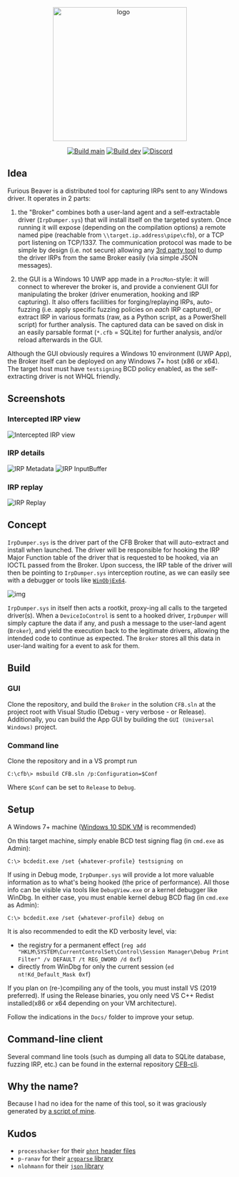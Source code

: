 
<p align="center">
  <img src="https://user-images.githubusercontent.com/590234/185767386-46d86e9e-be54-480e-9d18-308b6e028fce.png" width="300px" alt="logo" />
</p>

<p align="center">
  <a href="https://github.com/hugsy/CFB/actions/workflows/build.yml"><img alt="Build main" src="https://github.com/hugsy/CFB/actions/workflows/build.yml/badge.svg?branch=main"/></a>
  <a href="https://github.com/hugsy/CFB/actions/workflows/build.yml"><img alt="Build dev" src="https://github.com/hugsy/CFB/actions/workflows/build.yml/badge.svg?branch=dev"/></a>
  <a href="https://discord.gg/ey49tNQg"><img alt="Discord" src="https://img.shields.io/badge/Discord-CFB-purple"></a>
</p>


## Idea

Furious Beaver is a distributed tool for capturing IRPs sent to any Windows driver. It operates in 2 parts:

1. the "Broker" combines both a user-land agent and a self-extractable driver (`IrpDumper.sys`) that will install itself on the targeted system. Once running it will expose (depending on the compilation options) a remote named pipe (reachable from `\\target.ip.address\pipe\cfb`), or a TCP port listening on TCP/1337. The communication protocol was made to be simple by design (i.e. not secure) allowing any [3rd party tool](https://github.com/hugsy/cfb-cli) to dump the driver IRPs from the same Broker easily (via simple JSON messages).

2. the GUI is a Windows 10 UWP app made in a `ProcMon`-style: it will connect to wherever the broker is, and provide a convienent  GUI for manipulating the broker (driver enumeration, hooking and IRP capturing). It also offers facililties for forging/replaying  IRPs, auto-fuzzing (i.e. apply specific fuzzing policies on *each* IRP captured), or extract IRP in various formats (raw, as a  Python script, as a PowerShell script) for further analysis. The captured data can be saved on disk in an easily parsable format  (`*.cfb` = SQLite) for further analysis, and/or reload afterwards in the GUI.

Although the GUI obviously requires a Windows 10 environment (UWP App), the Broker itself can be deployed on any Windows 7+ host (x86 or x64). The target host must have `testsigning` BCD policy enabled, as the self-extracting driver is not WHQL friendly.


## Screenshots

### Intercepted IRP view

![Intercepted IRP view](https://i.imgur.com/xMOIIhC.png)

### IRP details

![IRP Metadata](https://i.imgur.com/zmh2QAw.png)
![IRP InputBuffer](https://i.imgur.com/j0W9ljL.png)


### IRP replay

![IRP Replay](https://i.imgur.com/9Ybq27G.png)


## Concept

`IrpDumper.sys` is the driver part of the CFB Broker that will auto-extract and install when launched. The driver will be responsible for hooking the IRP Major Function table of
the driver that is requested to be hooked, via an IOCTL passed from the Broker.
Upon success, the IRP table of the driver will then be pointing to `IrpDumper.sys` interception routine, as we can easily see with a debugger or tools like [`WinObjEx64`](https://github.com/hfiref0x/WinObjEx64).

![img](https://i.imgur.com/dYqHE6q.png)

`IrpDumper.sys` in itself then acts a rootkit, proxy-ing all calls to the targeted driver(s). When a `DeviceIoControl` is sent to a hooked driver, `IrpDumper` will simply capture the data if any, and push a message to the user-land agent (`Broker`), and yield the execution back to the legitimate drivers, allowing the intended code to continue as expected.
The `Broker` stores all this data in user-land waiting for a event to ask for them.


## Build

### GUI

Clone the repository, and build the `Broker` in the solution `CFB.sln` at the project root with Visual Studio (Debug - very verbose - or Release). Additionally, you can build the App GUI by building the `GUI (Universal Windows)` project.



### Command line

Clone the repository and in a VS prompt run

```
C:\cfb\> msbuild CFB.sln /p:Configuration=$Conf
```

Where `$Conf` can be set to `Release` to `Debug`.


## Setup

A Windows 7+ machine ([Windows 10 SDK VM](https://developer.microsoft.com/en-us/windows/downloads/virtual-machines) is recommended)

On this target machine, simply enable BCD test signing flag (in `cmd.exe` as Admin):

```
C:\> bcdedit.exe /set {whatever-profile} testsigning on
```

If using in Debug mode, `IrpDumper.sys` will provide a lot more valuable information as to what's being hooked (the price of performance). All those info can be visible via tools like `DebugView.exe` or a kernel debugger like WinDbg. In either case, you must enable kernel debug BCD flag (in `cmd.exe` as Admin):

```
C:\> bcdedit.exe /set {whatever-profile} debug on
```

It is also recommended to edit the KD verbosity level, via:
  - the registry for a permanent effect (`reg add "HKLM\SYSTEM\CurrentControlSet\Control\Session Manager\Debug Print Filter" /v DEFAULT /t REG_DWORD /d 0xf`)
  - directly from WinDbg for only the current session (`ed nt!Kd_Default_Mask 0xf`)


If you plan on (re-)compiling any of the tools, you must install VS (2019 preferred). If using the Release binaries, you only need VS C++ Redist installed(x86 or x64 depending on your VM architecture).

Follow the indications in the `Docs/` folder to improve your setup.


## Command-line client

Several command line tools (such as dumping all data to SQLite database, fuzzing IRP, etc.) can be found in the external repository [CFB-cli](https://github.com/hugsy/CFB-cli).


## Why the name?

Because I had no idea for the name of this tool, so it was graciously generated by [a script of mine](https://github.com/hugsy/stuff/tree/master/random-word).

## Kudos

 * `processhacker` for their [`phnt` header files](https://github.com/processhacker/phnt)
 * `p-ranav` for their [`argparse` library](https://github.com/p-ranav/argparse)
 * `nlohmann` for their [`json` library](https://github.com/nlohmann/json)
